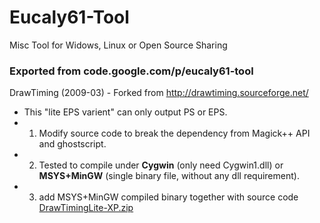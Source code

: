 # Eucaly61-Tool
Misc Tool for Widows, Linux or Open Source Sharing


### Exported from code.google.com/p/eucaly61-tool
DrawTiming (2009-03) - Forked from http://drawtiming.sourceforge.net/
* This "lite EPS varient" can only output PS or EPS.
* 1) Modify source code to break the dependency from Magick++ API and ghostscript.
* 2) Tested to compile under **Cygwin** (only need Cygwin1.dll) or **MSYS+MinGW** (single binary file, without any dll requirement).
* 3) add MSYS+MinGW compiled binary together with source code [DrawTimingLite-XP.zip](https://github.com/Eucaly/eucaly61-tool/tree/master/drawtiming/lite)
